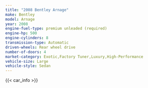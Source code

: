 ```yaml
---
title: "2008 Bentley Arnage"
make: Bentley
model: Arnage
year: 2008
engine-fuel-type: premium unleaded (required)
engine-hp: 500
engine-cylinders: 8
transmission-type: Automatic
driven-wheels: Rear wheel drive
number-of-doors: 4
market-category: Exotic,Factory Tuner,Luxury,High-Performance
vehicle-size: Large
vehicle-style: Sedan
---
```


{{< car_info >}}
